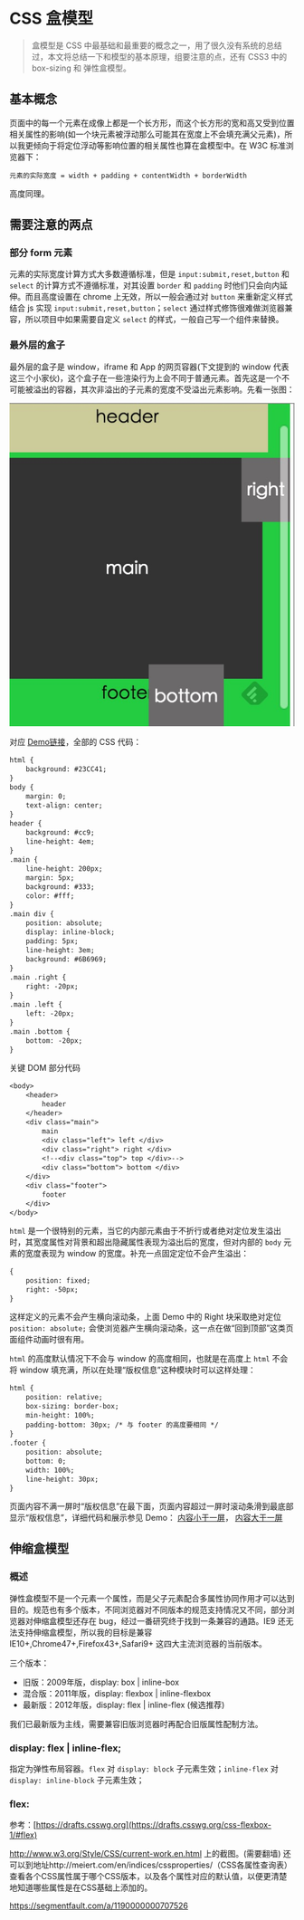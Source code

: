 # CSS 盒模型

> 盒模型是 CSS 中最基础和最重要的概念之一，用了很久没有系统的总结过，本文将总结一下和模型的基本原理，组要注意的点，还有 CSS3 中的 box-sizing 和 弹性盒模型。

## 基本概念

页面中的每一个元素在成像上都是一个长方形，而这个长方形的宽和高又受到位置相关属性的影响(如一个块元素被浮动那么可能其在宽度上不会填充满父元素)，所以我更倾向于将定位浮动等影响位置的相关属性也算在盒模型中。在 W3C 标准浏览器下：

	元素的实际宽度 = width + padding + contentWidth + borderWidth 

高度同理。

## 需要注意的两点

### 部分 form 元素

元素的实际宽度计算方式大多数遵循标准，但是 `input:submit,reset,button` 和 `select` 的计算方式不遵循标准，对其设置 `border` 和 `padding` 时他们只会向内延伸。而且高度设置在 chrome 上无效，所以一般会通过对 `button` 来重新定义样式结合 js 实现 `input:submit,reset,button`；`select` 通过样式修饰很难做浏览器兼容，所以项目中如果需要自定义 `select` 的样式，一般自己写一个组件来替换。
 
### 最外层的盒子

最外层的盒子是 window，iframe 和 App 的网页容器(下文提到的 window 代表这三个小家伙)，这个盒子在一些渲染行为上会不同于普通元素。首先这是一个不可能被溢出的容器，其次非溢出的子元素的宽度不受溢出元素影响。先看一张图：

![image](img/box-model.png) 	

对应 [Demo链接](/articles/css-box-model/demo/x-scroll.html)，全部的 CSS 代码：

	html {
		background: #23CC41;
	}
	body {
		margin: 0;
		text-align: center;
	}
	header {
		background: #cc9;
		line-height: 4em;
	}
	.main {
		line-height: 200px;
		margin: 5px;
		background: #333;
		color: #fff;
	}
	.main div {
		position: absolute;
		display: inline-block;
		padding: 5px;
		line-height: 3em;
		background: #6B6969;
	}
	.main .right {
		right: -20px;
	}
	.main .left {
		left: -20px;
	}
	.main .bottom {
		bottom: -20px;
	}	

关键 DOM 部分代码

	<body>
        <header>
            header
        </header>
        <div class="main">
            main
            <div class="left"> left </div>
            <div class="right"> right </div>
            <!--<div class="top"> top </div>-->
            <div class="bottom"> bottom </div>
        </div>
        <div class="footer">
            footer
        </div>
    </body>

`html` 是一个很特别的元素，当它的内部元素由于不折行或者绝对定位发生溢出时，其宽度属性对背景和超出隐藏属性表现为溢出后的宽度，但对内部的 `body` 元素的宽度表现为 window 的宽度。补充一点固定定位不会产生溢出：

	{
		position: fixed;
		right: -50px;
	}

这样定义的元素不会产生横向滚动条，上面 Demo 中的 Right 块采取绝对定位 `position: absolute;` 会使浏览器产生横向滚动条，这一点在做“回到顶部”这类页面组件动画时很有用。

`html` 的高度默认情况下不会与 window 的高度相同，也就是在高度上 `html` 不会将 window 填充满，所以在处理“版权信息”这种模块时可以这样处理：

	html {
        position: relative;
        box-sizing: border-box;
        min-height: 100%;
        padding-bottom: 30px; /* 与 footer 的高度要相同 */
    }
    .footer {
        position: absolute;
        bottom: 0;
        width: 100%;
        line-height: 30px;
    }

页面内容不满一屏时“版权信息”在最下面，页面内容超过一屏时滚动条滑到最底部显示“版权信息”，详细代码和展示参见 Demo：
[内容小于一屏](/articles/css-box-model/demo/footer.html)，
[内容大于一屏](/articles/css-box-model/demo/footer2.html)

## 伸缩盒模型

### 概述

弹性盒模型不是一个元素一个属性，而是父子元素配合多属性协同作用才可以达到目的。规范也有多个版本，不同浏览器对不同版本的规范支持情况又不同，部分浏览器对伸缩盒模型还存在 bug，经过一番研究终于找到一条兼容的通路。IE9 还无法支持伸缩盒模型，所以我的目标是兼容 IE10+,Chrome47+,Firefox43+,Safari9+ 这四大主流浏览器的当前版本。

三个版本：

- 旧版：2009年版，display: box | inline-box
- 混合版：2011年版，display: flexbox | inline-flexbox
- 最新版：2012年版，display: flex | inline-flex (候选推荐)

我们已最新版为主线，需要兼容旧版浏览器时再配合旧版属性配制方法。

### display: flex | inline-flex;

指定为弹性布局容器。`flex` 对 `display: block` 子元素生效；`inline-flex` 对 `display: inline-block` 子元素生效；

### flex: 

参考：[https://drafts.csswg.org](https://drafts.csswg.org/css-flexbox-1/#flex)

http://www.w3.org/Style/CSS/current-work.en.html 上的截图。(需要翻墙)
还可以到地址http://meiert.com/en/indices/cssproperties/（CSS各属性查询表）查看各个CSS属性属于哪个CSS版本，以及各个属性对应的默认值，以便更清楚地知道哪些属性是在CSS基础上添加的。



https://segmentfault.com/a/1190000000707526

